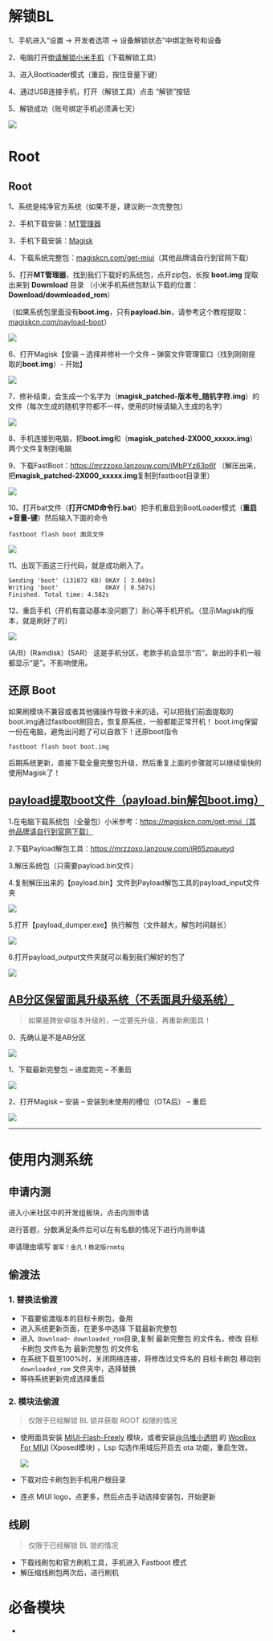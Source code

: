 # 解锁BL

1、手机进入“设置 -> 开发者选项 -> 设备解锁状态”中绑定账号和设备

2、电脑打开[申请解锁小米手机](https://www.miui.com/unlock/download.html)（下载解锁工具）

3、进入Bootloader模式（重启，按住音量下键）

4、通过USB连接手机，打开（解锁工具）点击 “解锁”按钮

5、解锁成功（账号绑定手机必须满七天）

![](https://cdn.jsdelivr.net/gh/xxdccLove/xxdccPic/img/202208111806733.png)

# Root

## Root

1、系统是纯净官方系统（如果不是，建议刷一次完整包）

2、手机下载安装：[MT管理器](https://www.coolapk.com/apk/bin.mt.plus)

3、手机下载安装：[Magisk](https://magiskcn.com/magisk-download)

4、下载系统完整包：[magiskcn.com/get-miui](https://magiskcn.com/get-miui)（其他品牌请自行到官网下载）

5、打开**MT管理器**，找到我们下载好的系统包，点开zip包，长按 **boot.img** 提取出来到 **Dowmload** 目录
（小米手机系统包默认下载的位置：**Download/dowmloaded_rom**）

（如果系统包里面没有**boot.img**，只有**payload.bin**，请参考这个教程提取：[magiskcn.com/payload-boot](https://magiskcn.com/payload-boot)）

![](https://cdn.jsdelivr.net/gh/xxdccLove/xxdccPic/img/202208111759715.png)

6、打开Magisk【安装 – 选择并修补一个文件 – 弹窗文件管理窗口（找到刚刚提取的**boot.img**）- 开始】

![](https://cdn.jsdelivr.net/gh/xxdccLove/xxdccPic/img/202208111800217.png)

7、修补结束，会生成一个名字为（**magisk_patched-版本号_随机字符.img**）的文件（每次生成的随机字符都不一样，使用的时候请输入生成的名字）

![](https://cdn.jsdelivr.net/gh/xxdccLove/xxdccPic/img/202208111800101.png)



8、手机连接到电脑，把**boot.img**和（**magisk_patched-2X000_xxxxx.img**）两个文件复制到电脑

9、下载FastBoot：https://mrzzoxo.lanzouw.com/iMbPYz63p6f
（解压出来，把**magisk_patched-2X000_xxxxx.img**复制到fastboot目录里）

![](https://cdn.jsdelivr.net/gh/xxdccLove/xxdccPic/img/202208111800232.png)



10、打开bat文件（**打开CMD命令行.bat**）把手机重启到BootLoader模式（**重启+音量-键**）然后输入下面的命令

```
fastboot flash boot 面具文件
```

![](https://cdn.jsdelivr.net/gh/xxdccLove/xxdccPic/img/202208111801200.png)



11、出现下面这三行代码，就是成功刷入了。

```
Sending 'boot' (131072 KB) OKAY [ 3.049s]
Writing 'boot'             OKAY [ 0.587s]
Finished. Total time: 4.582s
```

12、重启手机（开机有震动基本没问题了）耐心等手机开机。（显示Magisk的版本，就是刷好了的）

![](https://cdn.jsdelivr.net/gh/xxdccLove/xxdccPic/img/202208111801370.png)

(A/B）(Ramdisk）(SAR）
这是手机分区，老款手机会显示“否”。新出的手机一般都显示“是”。不影响使用。

## 还原 Boot

如果刷模块不兼容或者其他骚操作导致卡米的话，可以把我们前面提取的boot.img通过fastboot刷回去，恢复原系统，一般都能正常开机！
boot.img保留一份在电脑，避免出问题了可以自救下！还原boot指令

```
fastboot flash boot boot.img
```

后期系统更新，直接下载全量完整包升级，然后重复上面的步骤就可以继续愉快的使用Magisk了！

## [payload提取boot文件（payload.bin解包boot.img）](https://magiskcn.com/payload-boot)

1.在电脑下载系统包（全量包）小米参考：https://magiskcn.com/get-miui（其他品牌请自行到官网下载）

2.下载Payload解包工具：https://mrzzoxo.lanzouw.com/iR65zpaueyd

3.解压系统包（只需要payload.bin文件）

4.复制解压出来的【payload.bin】文件到Payload解包工具的payload_input文件夹

![](https://cdn.jsdelivr.net/gh/xxdccLove/xxdccPic/img/202208111802764.png)



5.打开【payload_dumper.exe】执行解包（文件越大，解包时间越长）

![](https://cdn.jsdelivr.net/gh/xxdccLove/xxdccPic/img/202208111803947.png)



6.打开payload_output文件夹就可以看到我们解好的包了

![](https://cdn.jsdelivr.net/gh/xxdccLove/xxdccPic/img/202208111803798.png)



## [AB分区保留面具升级系统（不丢面具升级系统）](https://magiskcn.com/ab-magisk-update)

> 如果是跨安卓版本升级的，一定要先升级，再重新刷面具！

0、先确认是不是AB分区

![](https://cdn.jsdelivr.net/gh/xxdccLove/xxdccPic/img/202208111753078.png)

1、下载最新完整包 – 进度跑完 – 不重启

![](https://cdn.jsdelivr.net/gh/xxdccLove/xxdccPic/img/202208111752640.png)

2、打开Magisk – 安装 – 安装到未使用的槽位（OTA后） – 重启

![](https://cdn.jsdelivr.net/gh/xxdccLove/xxdccPic/img/202208111752148.png)

---

# 使用内测系统

## 申请内测

进入小米社区中的开发组板块，点击内测申请

进行答题，分数满足条件后可以在有名额的情况下进行内测申请

申请理由填写 `雷军！金凡！稳定版rnmtq`

## 偷渡法

### 1. 替换法偷渡

+ 下载要偷渡版本的目标卡刷包，备用
+ 进入系统更新页面，在更多中选择 下载最新完整包 
+ 进入` Download`-` downloaded_rom`目录,复制 最新完整包 的文件名，修改 目标卡刷包 文件名为 最新完整包 的文件名
+ 在系统下载至100%时，关闭网络连接，将修改过文件名的 目标卡刷包 移动到 `downloaded_rom` 文件夹中，选择替换
+ 等待系统更新完成选择重启

### 2. 模块法偷渡

> 仅限于已经解锁 BL 锁并获取 ROOT 权限的情况

+ 使用面具安装 [MIUI-Flash-Freely](https://github.com/ianchb/MIUI-Flash-Freely) 模块，或者安装[@乌堆小透明](https://www.coolapk.com/u/乌堆小透明) 的 [WooBox For MIUI](https://www.coolapk.com/apk/com.lt2333.simplicitytools) (Xposed模块) ，Lsp 勾选作用域后开启去 ota 功能，重启生效。

  ![](https://cdn.jsdelivr.net/gh/xxdccLove/xxdccPic/img/202208111735689.png)

+ 下载对应卡刷包到手机用户根目录
+ 连点 MIUI logo，点更多，然后点击手动选择安装包，开始更新

## 线刷

> 仅限于已经解锁 BL 锁的情况

+ 下载线刷包和官方刷机工具，手机进入 Fastboot 模式
+ 解压缩线刷包两次后，进行刷机

# 必备模块

+ 
